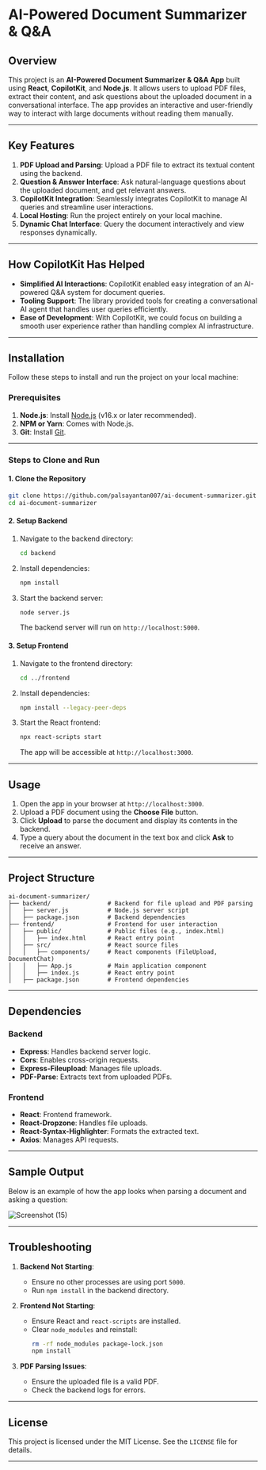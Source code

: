 

# AI-Powered Document Summarizer & Q&A

## Overview
This project is an **AI-Powered Document Summarizer & Q&A App** built using **React**, **CopilotKit**, and **Node.js**. It allows users to upload PDF files, extract their content, and ask questions about the uploaded document in a conversational interface. The app provides an interactive and user-friendly way to interact with large documents without reading them manually.

---

## Key Features
1. **PDF Upload and Parsing**: Upload a PDF file to extract its textual content using the backend.
2. **Question & Answer Interface**: Ask natural-language questions about the uploaded document, and get relevant answers.
3. **CopilotKit Integration**: Seamlessly integrates CopilotKit to manage AI queries and streamline user interactions.
4. **Local Hosting**: Run the project entirely on your local machine.
5. **Dynamic Chat Interface**: Query the document interactively and view responses dynamically.

---

## How CopilotKit Has Helped
- **Simplified AI Interactions**: CopilotKit enabled easy integration of an AI-powered Q&A system for document queries.
- **Tooling Support**: The library provided tools for creating a conversational AI agent that handles user queries efficiently.
- **Ease of Development**: With CopilotKit, we could focus on building a smooth user experience rather than handling complex AI infrastructure.

---

## Installation

Follow these steps to install and run the project on your local machine:

### Prerequisites
1. **Node.js**: Install [Node.js](https://nodejs.org/) (v16.x or later recommended).
2. **NPM or Yarn**: Comes with Node.js.
3. **Git**: Install [Git](https://git-scm.com/).

---

### Steps to Clone and Run

#### 1. Clone the Repository
```bash
git clone https://github.com/palsayantan007/ai-document-summarizer.git
cd ai-document-summarizer
```

#### 2. Setup Backend
1. Navigate to the backend directory:
   ```bash
   cd backend
   ```
2. Install dependencies:
   ```bash
   npm install
   ```
3. Start the backend server:
   ```bash
   node server.js
   ```
   The backend server will run on `http://localhost:5000`.

#### 3. Setup Frontend
1. Navigate to the frontend directory:
   ```bash
   cd ../frontend
   ```
2. Install dependencies:
   ```bash
   npm install --legacy-peer-deps
   ```
3. Start the React frontend:
   ```bash
   npx react-scripts start
   ```
   The app will be accessible at `http://localhost:3000`.

---

## Usage
1. Open the app in your browser at `http://localhost:3000`.
2. Upload a PDF document using the **Choose File** button.
3. Click **Upload** to parse the document and display its contents in the backend.
4. Type a query about the document in the text box and click **Ask** to receive an answer.

---

## Project Structure
```
ai-document-summarizer/
├── backend/                # Backend for file upload and PDF parsing
│   ├── server.js           # Node.js server script
│   ├── package.json        # Backend dependencies
├── frontend/               # Frontend for user interaction
│   ├── public/             # Public files (e.g., index.html)
│   │   ├── index.html      # React entry point
│   ├── src/                # React source files
│   │   ├── components/     # React components (FileUpload, DocumentChat)
│   │   ├── App.js          # Main application component
│   │   ├── index.js        # React entry point
│   ├── package.json        # Frontend dependencies
```

---

## Dependencies
### Backend
- **Express**: Handles backend server logic.
- **Cors**: Enables cross-origin requests.
- **Express-Fileupload**: Manages file uploads.
- **PDF-Parse**: Extracts text from uploaded PDFs.

### Frontend
- **React**: Frontend framework.
- **React-Dropzone**: Handles file uploads.
- **React-Syntax-Highlighter**: Formats the extracted text.
- **Axios**: Manages API requests.

---

## Sample Output
Below is an example of how the app looks when parsing a document and asking a question:


![Screenshot (15)](https://github.com/user-attachments/assets/46b7720b-e260-4465-adea-72f45198b113)




---

## Troubleshooting
1. **Backend Not Starting**:
   - Ensure no other processes are using port `5000`.
   - Run `npm install` in the backend directory.

2. **Frontend Not Starting**:
   - Ensure React and `react-scripts` are installed.
   - Clear `node_modules` and reinstall:
     ```bash
     rm -rf node_modules package-lock.json
     npm install
     ```

3. **PDF Parsing Issues**:
   - Ensure the uploaded file is a valid PDF.
   - Check the backend logs for errors.

---

## License
This project is licensed under the MIT License. See the `LICENSE` file for details.

---


